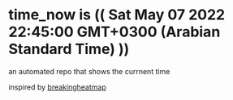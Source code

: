 # time_now is (( Sat May 07 2022 22:45:00 GMT+0300 (Arabian Standard Time) ))

an automated repo that shows the currnent time

inspired by [breakingheatmap](https://github.com/breakingheatmap/breakingheatmap)